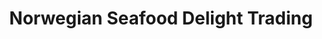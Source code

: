 ---
title: "Norwegian Seafood Delight Trading"
url: /las-pinas/norwegian-seafood-delight-trading/
shop: Fisch
---